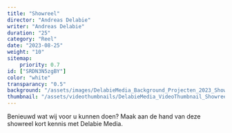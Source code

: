 ```yaml
---
title: "Showreel"
director: "Andreas Delabie"
writer: "Andreas Delabie"
duration: "25"
category: "Reel"
date: "2023-08-25"
weight: "10"
sitemap:
    priority: 0.7
id: ["SRDN3N5zgBY"]
color: "white"
transparancy: "0.5"
background: "/assets/images/DelabieMedia_Background_Projecten_2023_Showreel.jpg"
thumbnail: "/assets/videothumbnails/DelabieMedia_VideoThumbnail_Showreel.jpg"
---
```

Benieuwd wat wij voor u kunnen doen? Maak aan de hand van deze showreel kort kennis met Delabie Media.